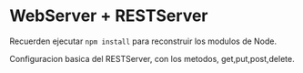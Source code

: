 # WebServer + RESTServer

Recuerden ejecutar ```npm install``` para reconstruir los
modulos de Node.

Configuracion basica del RESTServer, con los metodos, get,put,post,delete.
